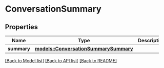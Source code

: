 # ConversationSummary

## Properties

Name | Type | Description | Notes
------------ | ------------- | ------------- | -------------
**summary** | [**models::ConversationSummarySummary**](ConversationSummary_summary.md) |  | 

[[Back to Model list]](../README.md#documentation-for-models) [[Back to API list]](../README.md#documentation-for-api-endpoints) [[Back to README]](../README.md)


